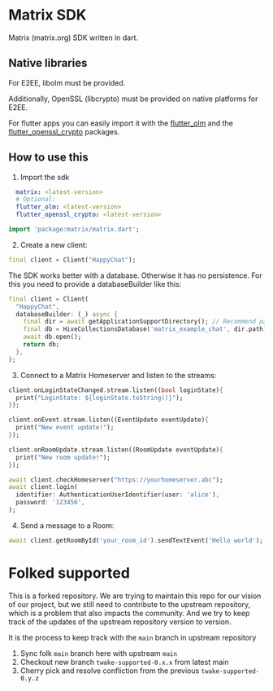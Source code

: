 # Matrix SDK

Matrix (matrix.org) SDK written in dart.

## Native libraries

For E2EE, libolm must be provided.

Additionally, OpenSSL (libcrypto) must be provided on native platforms for E2EE.

For flutter apps you can easily import it with the [flutter_olm](https://pub.dev/packages/flutter_olm) and the [flutter_openssl_crypto](https://pub.dev/packages/flutter_openssl_crypto) packages.

## How to use this

1. Import the sdk

```yaml
  matrix: <latest-version>
  # Optional:
  flutter_olm: <latest-version>
  flutter_openssl_crypto: <latest-version>
```

```dart
import 'package:matrix/matrix.dart';
```

2. Create a new client:

```dart
final client = Client("HappyChat");
```

The SDK works better with a database. Otherwise it has no persistence. For this you need to provide a databaseBuilder like this:

```dart
final client = Client(
  "HappyChat",
  databaseBuilder: (_) async {
    final dir = await getApplicationSupportDirectory(); // Recommend path_provider package
    final db = HiveCollectionsDatabase('matrix_example_chat', dir.path);
    await db.open();
    return db;
  },
);
```

3. Connect to a Matrix Homeserver and listen to the streams:

```dart
client.onLoginStateChanged.stream.listen((bool loginState){ 
  print("LoginState: ${loginState.toString()}");
});

client.onEvent.stream.listen((EventUpdate eventUpdate){ 
  print("New event update!");
});

client.onRoomUpdate.stream.listen((RoomUpdate eventUpdate){ 
  print("New room update!");
});

await client.checkHomeserver("https://yourhomeserver.abc");
await client.login(
  identifier: AuthenticationUserIdentifier(user: 'alice'),
  password: '123456',
);
```

4. Send a message to a Room:

```dart
await client.getRoomById('your_room_id').sendTextEvent('Hello world');
```

# Folked supported
This is a forked repository. We are trying to maintain this repo for our vision of our project, but we still need to contribute to the upstream repository, which is a problem that also impacts the community. And we try to keep track of the updates of the upstream repository version to version.

It is the process to keep track with the `main` branch in upstream repository

1. Sync folk `main` branch here with upstream `main`
2. Checkout new branch `twake-supported-0.x.x` from latest main
3. Cherry pick and resolve confliction from the previous `twake-supported-0.y.z`
